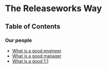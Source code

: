 # The Releaseworks Way

## Table of Contents

### Our people
- [What is a good engineer](what-is-a-good-engineer.md)
- [What is a good manager](what-is-a-good-manager.md)
- [What is a good 1:1](what-is-a-good-121.md)

